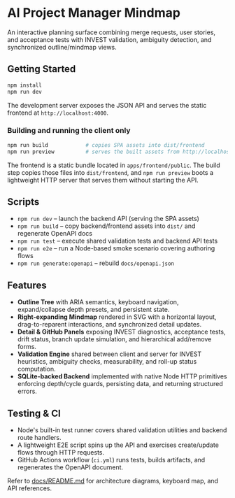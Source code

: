 # AI Project Manager Mindmap

An interactive planning surface combining merge requests, user stories, and acceptance tests with INVEST validation, ambiguity detection, and synchronized outline/mindmap views.

## Getting Started
```bash
npm install
npm run dev
```
The development server exposes the JSON API and serves the static frontend at `http://localhost:4000`.

### Building and running the client only

```bash
npm run build            # copies SPA assets into dist/frontend
npm run preview          # serves the built assets from http://localhost:4000
```

The frontend is a static bundle located in `apps/frontend/public`. The build step copies those files into `dist/frontend`, and
`npm run preview` boots a lightweight HTTP server that serves them without starting the API.

## Scripts
- `npm run dev` – launch the backend API (serving the SPA assets)
- `npm run build` – copy backend/frontend assets into `dist/` and regenerate OpenAPI docs
- `npm run test` – execute shared validation tests and backend API tests
- `npm run e2e` – run a Node-based smoke scenario covering authoring flows
- `npm run generate:openapi` – rebuild `docs/openapi.json`

## Features
- **Outline Tree** with ARIA semantics, keyboard navigation, expand/collapse depth presets, and persistent state.
- **Right-expanding Mindmap** rendered in SVG with a horizontal layout, drag-to-reparent interactions, and synchronized detail updates.
- **Detail & GitHub Panels** exposing INVEST diagnostics, acceptance tests, drift status, branch update simulation, and hierarchical add/remove forms.
- **Validation Engine** shared between client and server for INVEST heuristics, ambiguity checks, measurability, and roll-up status computation.
- **SQLite-backed Backend** implemented with native Node HTTP primitives enforcing depth/cycle guards, persisting data, and returning structured errors.

## Testing & CI
- Node's built-in test runner covers shared validation utilities and backend route handlers.
- A lightweight E2E script spins up the API and exercises create/update flows through HTTP requests.
- GitHub Actions workflow (`ci.yml`) runs tests, builds artifacts, and regenerates the OpenAPI document.

Refer to [docs/README.md](docs/README.md) for architecture diagrams, keyboard map, and API references.
